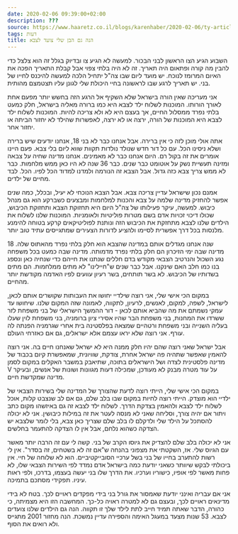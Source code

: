 ```yaml
---
date: 2020-02-06 09:39:00+02:00
description: ???
source: https://www.haaretz.co.il/blogs/karenhaber/2020-02-06/ty-article/0000017f-f8f9-d318-afff-fbfb70cc0000
tags: דעות
title: הנה גם הבן שלי צועד לצבא
---
```


השבוע הגיע הצו הראשון לבני הבכור. למעשה לא הגיע צו ובדיוק בגלל זה הוא צלצל כדי להבין מה קורה ופתאום היה תאריך. זה לא היה בלתי צפוי אבל קבלת התאריך הפכה את האיום המרומז לנוכח. יש מועד ליום שבו צה"ל יתחיל הלכה למעשה להיכנס לחייו של בני. יש תאריך לרגע שבו לראשונה בחיי היכולת שלי לגונן עליו תצטמצם מהותית.

אני מעריכה שאין הורה בישראל שלא השקיף אל הרגע הזה בחשש יותר מפעם אחת לאורך הורותו. המוכנות לשלוח ילד לצבא היא כמו ברורה מאליה בישראל, חלק כמעט בלתי נפרד ממסלול החיים, אך בעצם היא לא ולא צריכה להיות. המוכנות לשלוח ילד לצבא היא המוכנות של הורה, ירצה או לא ירצה, לאפשרות שהילד לא יחזור הביתה או יחזור אחר.

אתה אולי מוכן לזה כי אין ברירה. אבל אנחנו כבר לא בני 18, אנחנו יודעים שיש ברירה ושלא ניסינו הכל. עם כל דור חדש שנולד נולדות תקוות שווא ליום בלי צבא. פעם היינו אומרים את זה בקול רם. היום אנחנו כבר לא מאמינים. אנחנו מדינה שחיה על צבאה ומזינה תעשיית נשק על אוטומט כבר שנים. כבר 36 שנה לא היו כאן ממש מלחמות. כבר לא ממש צריך צבא כזה גדול. אבל הצבא זה הנורמה ולמדנו למדוד הכל לפיו. הכל. לבד מחיים של ילדים.

אמנם נכון שישראל עדיין צריכה צבא. אבל הצבא הנוכחי לא יעיל, ובכלל, כמה שנים אפשר להחזיק מדינה שלמה על צבא והכנות למלחמות ומבצעים כשברקע הוא גם מנהל כיבוש. למעשה, עיקר פעילותו של צה"ל היום היא תחזוקת הצבא ותחזוקת הכיבוש, שכולו דיכוי זכויות אדם בשם מטרות פוליטיות ולאומניות. המוכנות שלנו לשלוח את הילדים שלנו לצבא מתחזקת את הכיבוש הזה ונותנת לפוליטיקאים קרקע בטוחה להימנע מלנסות בכל דרך אפשרית לסיימו ולהציע לדורות הצעירים שמתגייסים עתיד טוב יותר.

18 שנה אנחנו מגדלים אותם במדינה שהצבא הוא חלק בלתי נפרד מהאתוס שלה. מדינה שבה ימי הזיכרון הם חלק בלתי נפרד מדמותה. מדינה שבה כמעט בכל משפחה נגע השכול והנרטיב הצבאי מקודש בדם חללים שנתנו את חייהם כדי שנחיה כאן ונספג בנו כמו חלב האם שינקנו. אבל כבר שנים ש"חיילינו" לא מתים ממלחמות. הם מתים בשדותיו של הכיבוש. לא בשר תותחים, בשר רעיון עוועים לפיו האדמה מקודשת יותר מהחיים.

במקום הכי אישי שלי, אני רוצה שילדיי יחושו את העבותות שקושרים אותם לכאן, לישראל, לשפה, למקום, לאנשים, לרעיון, לתקווה, לאמונה שזה המקום שלנו. שיחושו עד עמקי נשמתם את מה שהביא אותם לכאן - דור ההמשך הישראלי של בני משפחת לזר ששרדו את המחנות, בני משפחת הבר שהיו אסירי ציון ברומניה, בני משפחת לוין שעלו בעליה השנייה ובני משפחת ורטהיים שמצאה בפלסטינה בית אחרי שגרמניה הפנתה לה עורף. אני רוצה שלא יראו עצמם אלא ישראלים, גם אם כאזרחי העולם.

אבל ישראל שאני רוצה שהם יהיו חלק ממנה היא לא ישראל שאנחנו חיים בה. אני רוצה להאמין שאפשר שתהיה פה ישראל אחרת, צודקת, שוויונית, שמאפשרת קיום בכבוד של מדינה פלסטינית לצדה ושל הישראלים בתוכה, שתיאבק במשבר האקלים במקום לסמן V על עוד מטרה מבנק לא מעודכן, שמכילה דעות מגוונות ושונות של אנשים, ובעיקר מדינה שמקדשת חיים.

במקום הכי אישי שלי, הייתי רוצה לדעת שהצורך של המדינה שלי בשירות הצבאי של ילדיי הוא מוצדק. הייתי רוצה לחיות במקום שבו בלב שלם, גם אם לב שנצבט קלות, אוכל לשלוח ילד לצבא ולהאמין בצדקת הדרך. לשלוח ילד לצבא זה גם באיזשהו מקום כתב ויתור אם יהיה צורך, וסליחה שאני לא מנסה לעטר את זה במילות כיבושין. אני לא יכולה להסתכל על הילד שלי ולדקלם לו בלב שלם שצריך כאן צבא, בלי לומר שלצבא יש הצדקה כשהוא נלחם, אבל אין לו הצדקה להתעמר בחלשים.

אני לא יכולה בלב שלם להצדיק את גיוסו הקרב של בני. קשה לי עם זה הרבה יותר מאשר עם הגיוס שלי. אז, השקטתי את מצפוני בהנחה ש"אם זה לא בשטחים, זה בסדר". אין לי רשות להתערב בחייו של בני בשל ערכיי הסובייקטיביים. הוא לא שלוחה של חיי. אין ביכולתי לבקש שיוותר כשאני יודעת כמה בישראל אדם נמדד לפי השירות הצבאי שלו, לא פחות מאשר לפי אופיו, כישוריו וערכיו. את הדרך שלו בני יעשה בעצמו, בדרכו, ולפי ראות עיניו. תפקידי מסתכם בתמיכה.

אני אם עבריה ואינני יודעת שאמסור את גורל בני בידי מפקדים ראויים לכך. בטח לא בידי מדינאים ראויים לכך, ובעצם גם לא למטרה ראויה כל-כך. המחשבה הזו היא מצמיתה, כי כהורה, הדבר שאתה תמיד חייב לתת לילד שלך זו תקווה. הנה גם הילדים שלנו צועדים לצבא. 53 שנות מצעד במעגל האימה והספירה עדיין נמשכת. הנה מחזור 2001 מתגייס ולא רואים את הסוף.